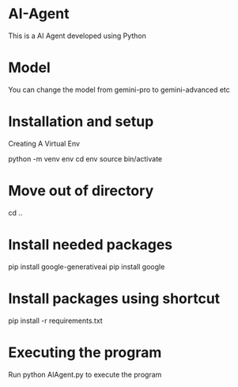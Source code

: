 # AI-Agent
This is a AI Agent developed using Python

# Model
You can change the model from gemini-pro to gemini-advanced etc

# Installation and setup

Creating A Virtual Env

python -m venv env
cd env
source bin/activate

# Move out of directory
cd ..

# Install needed packages
pip install google-generativeai
pip install google

# Install packages using shortcut
pip install -r requirements.txt

# Executing the program
Run python AIAgent.py to execute the program
